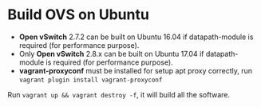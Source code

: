 # Build OVS on Ubuntu

- **Open vSwitch** 2.7.2 can be built on Ubuntu 16.04 if datapath-module is required (for performance purpose).
- Only **Open vSwitch** 2.8.x can be built on Ubuntu 17.04 if datapath-module is required (for performance purpose).
- **vagrant-proxyconf** must be installed for setup apt proxy correctly, run `vagrant plugin install vagrant-proxyconf`

Run `vagrant up && vagrant destroy -f`, it will build all the software.

